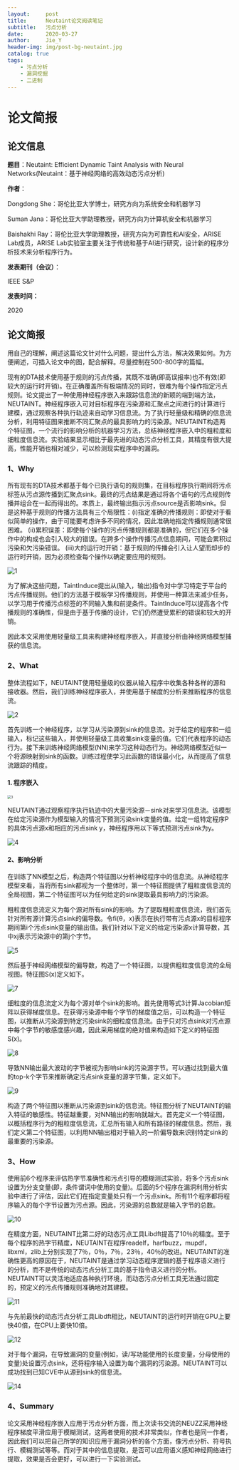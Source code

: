 ```yaml
---
layout:     post
title:      Neutaint论文阅读笔记
subtitle:   污点分析
date:       2020-03-27
author:     Jie_Y
header-img: img/post-bg-neutaint.jpg
catalog: true
tags:
    - 污点分析
    - 漏洞挖掘
    - 二进制
---
```



# 论文简报

## 论文信息

**题目**：Neutaint: Efficient Dynamic Taint Analysis with Neural
Networks(Neutaint：基于神经网络的高效动态污点分析)

**作者**：

Dongdong She：哥伦比亚大学博士，研究方向为系统安全和机器学习

Suman Jana：哥伦比亚大学助理教授，研究方向为计算机安全和机器学习

Baishakhi Ray：哥伦比亚大学助理教授，研究方向为可靠性和AI安全，ARISE
Lab成员，ARISE
Lab实验室主要关注于传统和基于AI进行研究，设计新的程序分析技术来分析程序行为。

**发表期刊（会议）**：

IEEE S&P

**发表时间：**

2020

## 论文简报

用自己的理解，阐述这篇论文针对什么问题，提出什么方法，解决效果如何。为方便阐述，可插入论文中的图，配合解释。尽量控制在500-800字的篇幅。

现有的DTA技术使用基于规则的污点传播，其既不准确(即高误报率)也不有效(即较大的运行时开销)。在正确覆盖所有极端情况的同时，很难为每个操作指定污点规则。论文提出了一种使用神经程序嵌入来跟踪信息流的新颖的端到端方法，NEUTAINT。神经程序嵌入可对目标程序在污染源和汇聚点之间进行的计算进行建模，通过观察各种执行轨迹来自动学习信息流。为了执行轻量级和精确的信息流分析，利用特征图来推断不同汇聚点的最具影响力的污染源。NEUTAINT构造两个特征图，一个流行的影响分析的机器学习方法，总结神经程序嵌入中的粗粒度和细粒度信息流。实验结果显示相比于最先进的动态污点分析工具，其精度有很大提高，性能开销也相对减少，可以检测现实程序中的漏洞。

### 1、Why

所有现有的DTA技术都基于每个已执行语句的规则集，在目标程序执行期间将污点标签从污点源传播到汇聚点sink。最终的污点结果是通过将各个语句的污点规则传播并组合在一起而得出的。本质上，最终输出指示污点source是否影响sink。但是这种基于规则的传播方法具有三个局限性：(i)指定准确的传播规则：即使对于看似简单的操作，由于可能要考虑许多不同的情况，因此准确地指定传播规则通常很困难。
(ii)累积误差：即使每个操作的污点传播规则都是准确的，但它们在多个操作中的构成也会引入较大的错误。在跨多个操作传播污点信息期间，可能会累积过污染和欠污染错误。
(iii)大的运行时开销：基于规则的传播会引入让人望而却步的运行时开销，因为必须检查每个操作以确定要应用的规则。

![1](img/neutaint-1.png)

为了解决这些问题，TaintInduce提出从(输入，输出)指令对中学习特定于平台的污点传播规则。他们的方法基于模板学习传播规则，并使用一种算法来减少任务，以学习用于传播污点标签的不同输入集和前提条件。TaintInduce可以提高各个传播规则的准确性，但是由于基于传播的设计，它们仍然遭受累积的错误和较大的开销。

因此本文采用使用轻量级工具来构建神经程序嵌入，并直接分析由神经网络模型捕获的信息流。

### 2、What

整体流程如下，NEUTAINT使用轻量级的仪器从输入程序中收集各种各样的源和接收器。然后，我们训练神经程序嵌入，并使用基于梯度的分析来推断程序的信息流。

![2](/img/neutaint-2.png)

首先训练一个神经程序，以学习从污染源到sink的信息流。对于给定的程序和一组输入，标记这些输入，并使用轻量级工具收集sink变量的值。它们代表程序的动态行为。接下来训练神经网络模型(NN)来学习这种动态行为。神经网络模型近似一个将源映射到sink的函数。训练过程使学习此函数的错误最小化，从而提高了信息流跟踪的精度。

#### 1.  程序嵌入

<img src="../img/neutaint-3.png" alt="3" style="zoom:50%;" />

NEUTAINT通过观察程序执行轨迹中的大量污染源－sink对来学习信息流。该模型在给定污染源作为模型输入的情况下预测污染sink变量的值。给定一组特定程序P的具体污点源x和相应的污点sink
y，神经程序用以下等式预测污点sink为y。

![4](/img/neutaint-4.png)

#### 2、影响分析

在训练了NN模型之后，构造两个特征图以分析神经程序中的信息流。从神经程序模型来看，当将所有sink都视为一个整体时，第一个特征图提供了粗粒度信息流的全局视图，第二个特征图可以为任何给定的sink提取最具影响力的污染源。

粗粒度信息流定义为每个源对所有sink的影响。为了提取粗粒度信息流，我们首先针对所有源计算污点sink的偏导数。令fi(θ，x)表示在执行带有污点源x的目标程序期间第i个污点sink变量的输出值。我们针对以下定义的给定污染源x计算导数，其中xj表示污染源中的第j个字节。

![5](/img/neutaint-5.png)

然后基于神经网络模型的偏导数，构造了一个特征图，以提供粗粒度信息流的全局视图。特征图S(x)定义如下。

![7](/img/neutaint-6.png)

细粒度的信息流定义为每个源对单个sink的影响。首先使用等式3计算Jacobian矩阵以获得梯度信息。在获得污染源中每个字节的梯度值之后，可以构造一个特征图，以推断从污染源到特定污染sink的细粒度信息流。由于只对污点sink对污点源中每个字节的敏感度感兴趣，因此采用梯度的绝对值来构造如下定义的特征图S(x)。

![8](/img/neutaint-7.png)

导致NN输出最大波动的字节被视为影响sink的污染源字节。可以通过找到最大值的top-k个字节来推断确定污点sink变量的源字节集，定义如下。

![9](/img/neutaint-8.png)

构造了两个特征图以推断从污染源到sink的信息流。特征图分析了NEUTAINT的输入特征的敏感性。特征越重要，对NN输出的影响就越大。首先定义一个特征图，以概括程序行为的粗粒度信息流，汇总所有输入和所有路径的梯度信息。然后，我们定义第二个特征图，以利用NN输出相对于输入的一阶偏导数来识别特定sink的最重要的污染源。

### 3、How

使用前6个程序来评估热字节准确性和污点引导的模糊测试实验，将多个污点sink设置为分支变量(即，条件谓词中使用的变量)。后面的5个程序在漏洞利用分析实验中进行了评估，因此它们在指定变量处只有一个污点sink。所有11个程序都将程序输入的每个字节设置为污点源。因此，污染源的总数就是输入字节的总数。

![10](/img/neutaint-9.png)

在精度方面，NEUTAINT比第二好的动态污点工具Libdft提高了10％的精度。至于每个程序的热字节精度，NEUTAINT在程序readelf，harfbuzz，mupdf，libxml，zlib上分别实现了7％，0％，7％，23％，40％的改进。NEUTAINT的准确性更高的原因在于，NEUTAINT是通过学习动态程序逻辑的基于程序语义进行的分析，而不是传统的动态污点分析工具的基于指令语义进行的分析。NEUTAINT可以灵活地适应各种执行环境，而动态污点分析工具无法通过固定的，预定义的污点传播规则准确地对其建模。

![11](/img/neutaint-10.png)

与先前最快的动态污点分析工具Libdft相比，NEUTAINT的运行时开销在GPU上要快40倍，在CPU上要快10倍。

![12](/img/neutaint-11.png)

对于每个漏洞，在导致漏洞的变量(例如，读/写功能使用的长度变量，分母使用的变量)处设置污点sink，还将程序输入设置为每个漏洞的污染源。NEUTAINT可以成功找到已知CVE中从源到sink的信息流。

![14](/img/neutaint-12.png)

### 4、Summary

论文采用神经程序嵌入应用于污点分析方面，而上次读书交流的NEUZZ采用神经程序梯度平滑应用于模糊测试，这两者使用的技术非常类似，作者也是同一作者，因此我们可以把自己所学的知识应用于漏洞分析的各个方面，像污点分析、符号执行、模糊测试等等。而对于其中的信息提取，是否可以应用语义感知神经网络进行提取，效果是否会更好，可以进行一下实验测试。
